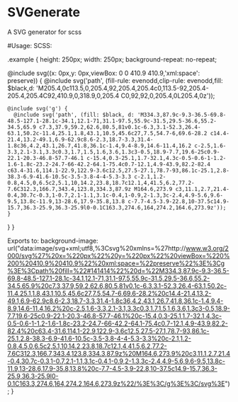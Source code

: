 # SVGenerate
A SVG generator for scss

#Usage:
SCSS:

.example {
  height: 250px;
  width: 250px;
  background-repeat: no-repeat;

  @include svg((x: 0px,y: 0px,viewBox: 0 0 410.9 410.9,'xml:space': preserve)) {
    @include svg('path', (fill-rule: evenodd,clip-rule: evenodd,fill: $black,d: 'M205.4,0c113.5,0,205.4,92,205.4,205.4c0,113.5-92,205.4-205.4,205.4C92,410.9,0,318.9,0,205.4 C0,92,92,0,205.4,0L205.4,0z'));

    @include svg('g') {
      @include svg('path', (fill: $black, d: 'M334.3,87.9c-9.3-36.5-69.8-48.5-127.1-28.1c-34.1,12.1-71,31.1-97.5,55.9c-31.5,29.5-36.6,55.2-34.5,65.9 c7.3,37.9,59.2,62.6,80.5,81v0.1c-6.3,3.1-52.3,26.4-63.1,50.2c-11.4,25.1,1.8,43.1,10.5,45.6c27,7.5,54.7-6,69.6-28.2 c14.4-21.4,13.2-49.1,6.9-62.9c8.6-2.3,18.7-3.3,31.4-1.8c36,4.2,43.1,26.7,41.8,36.1c-1.4,9.4-8.9,14.6-11.4,16.2 c-2.5,1.6-3.3,2.1-3.1,3.3c0.3,1.7,1.5,1.6,3.6,1.3c3-0.5,18.9-7.7,19.6-25c0.9-22.1-20.3-46.8-57.7-46.1 c-15.4,0.3-25.1,1.7-32.1,4.3c-0.5-0.6-1-1.2-1.6-1.8c-23.2-24.7-66-42.2-64.1-75.4c0.7-12.1,4.9-43.9,82.2-82.4 c63.4-31.6,114.1-22.9,122.9-3.6c12.5,27.5-27.1,78.7-93,86.1c-25.1,2.8-38.3-6.9-41.6-10.5c-3.5-3.8-4-4-5.3-3.3 c-2.1,1.2-0.8,4.5,0,6.5c2,5.1,10,14.2,23.8,18.7c12.1,4,41.5,6.2,77.2-7.6C312.3,166.7,343.4,123.8,334.3,87.9z M164.6,273.9 c3,11.1,2.7,21.4-0.4,30.7c-0.3,1-0.7,2.1-1.1,3.1c-0.4,1-0.9,2-1.3,3c-2.4,4.9-5.6,9.6-9.5,13.8c-11.9,13-28.6,17.9-35.8,13.8 c-7.7-4.5-3.9-22.8,10-37.5c14.9-15.7,36.3-25.9,36.3-25.9l0-0.1C163.3,274.6,164,274.2,164.6,273.9z'));
    }
  }
}

Exports to:
background-image: url("data:image/svg+xml;utf8,%3Csvg%20xmlns=%27http://www.w3.org/2000/svg%27%20x=%220px%22%20y=%220px%22%20viewBox=%220%200%20410.9%20410.9%22%20xml:space=%22preserve%22%3E%3Cg%3E%3Cpath%20fill=%22#141414%22%20d=%22M334.3,87.9c-9.3-36.5-69.8-48.5-127.1-28.1c-34.1,12.1-71,31.1-97.5,55.9c-31.5,29.5-36.6,55.2-34.5,65.9%20c7.3,37.9,59.2,62.6,80.5,81v0.1c-6.3,3.1-52.3,26.4-63.1,50.2c-11.4,25.1,1.8,43.1,10.5,45.6c27,7.5,54.7-6,69.6-28.2%20c14.4-21.4,13.2-49.1,6.9-62.9c8.6-2.3,18.7-3.3,31.4-1.8c36,4.2,43.1,26.7,41.8,36.1c-1.4,9.4-8.9,14.6-11.4,16.2%20c-2.5,1.6-3.3,2.1-3.1,3.3c0.3,1.7,1.5,1.6,3.6,1.3c3-0.5,18.9-7.7,19.6-25c0.9-22.1-20.3-46.8-57.7-46.1%20c-15.4,0.3-25.1,1.7-32.1,4.3c-0.5-0.6-1-1.2-1.6-1.8c-23.2-24.7-66-42.2-64.1-75.4c0.7-12.1,4.9-43.9,82.2-82.4%20c63.4-31.6,114.1-22.9,122.9-3.6c12.5,27.5-27.1,78.7-93,86.1c-25.1,2.8-38.3-6.9-41.6-10.5c-3.5-3.8-4-4-5.3-3.3%20c-2.1,1.2-0.8,4.5,0,6.5c2,5.1,10,14.2,23.8,18.7c12.1,4,41.5,6.2,77.2-7.6C312.3,166.7,343.4,123.8,334.3,87.9z%20M164.6,273.9%20c3,11.1,2.7,21.4-0.4,30.7c-0.3,1-0.7,2.1-1.1,3.1c-0.4,1-0.9,2-1.3,3c-2.4,4.9-5.6,9.6-9.5,13.8c-11.9,13-28.6,17.9-35.8,13.8%20c-7.7-4.5-3.9-22.8,10-37.5c14.9-15.7,36.3-25.9,36.3-25.9l0-0.1C163.3,274.6,164,274.2,164.6,273.9z%22/%3E%3C/g%3E%3C/svg%3E"); }
